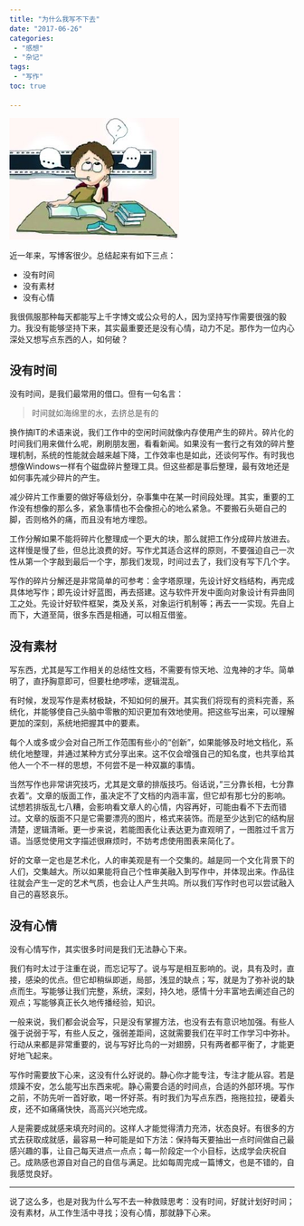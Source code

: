 ```yaml
---
title: "为什么我写不下去"
date: "2017-06-26"
categories:
 - "感想"
 - "杂记"
tags:
 - "写作"
toc: true

---
```


![](/images/y17/write_thinking.jpg)

近一年来，写博客很少。总结起来有如下三点：

 - 没有时间
 - 没有素材
 - 没有心情

我很佩服那种每天都能写上千字博文或公众号的人，因为坚持写作需要很强的毅力。我没有能够坚持下来，其实最重要还是没有心情，动力不足。那作为一位内心深处又想写点东西的人，如何破？
<!--more-->

## 没有时间

没有时间，是我们最常用的借口。但有一句名言：

> 时间就如海绵里的水，去挤总是有的

换作搞IT的术语来说，我们工作中的空闲时间就像内存使用产生的碎片。碎片化的时间我们用来做什么呢，刷刷朋友圈，看看新闻。如果没有一套行之有效的碎片整理机制，系统的性能就会越来越下降，工作效率也是如此，还谈何写作。有时我也想像Windows一样有个磁盘碎片整理工具。但这些都是事后整理，最有效地还是如何事先减少碎片的产生。

减少碎片工作重要的做好等级划分，杂事集中在某一时间段处理。其实，重要的工作没有想像的那么多，紧急事情也不会像担心的地么紧急。不要搬石头砸自己的脚，否则格外的痛，而且没有地方埋怨。

工作分解如果不能将碎片化整理成一个更大的块，那么就把工作分成碎片放进去。这样慢是慢了些，但总比浪费的好。写作尤其适合这样的原则，不要强迫自己一次性从第一个字敲到最后一个字，那我们发现，时间过去了，我们没有写下几个字。

写作的碎片分解还是非常简单的可参考：金字塔原理，先设计好文档结构，再完成具体地写作；即先设计好蓝图，再去搭建。这与软件开发中面向对象设计有异曲同工之处。先设计好软件框架，类及关系，对象运行机制等；再去一一实现。先自上而下，大道至简，很多东西是相通，可以相互借鉴。


## 没有素材

写东西，尤其是写工作相关的总结性文档，不需要有惊天地、泣鬼神的才华。简单明了，直抒胸意即可，但要杜绝啰嗦，逻辑混乱。 

有时候，发现写作是素材极缺，不知如何的展开。其实我们将现有的资料完善，系统化，并能够使自己头脑中零散的知识更加有效地使用。把这些写出来，可以理解更加的深刻，系统地把握其中的要素。

每个人或多或少会对自己所工作范围有些小的“创新”，如果能够及时地文档化，系统化地整理，并通过某种方式分享出来。这不仅会增强自己的知名度，也共享给其他人一个不一样的思想，不何尝不是一种双赢的事情。

当然写作也非常讲究技巧，尤其是文章的排版技巧。俗话说，”三分靠长相，七分靠衣着“。文章的版面工作，虽决定不了文档的内涵丰富，但它却有那七分的影响。试想若排版乱七八糟，会影响看文章人的心情，内容再好，可能由看不下去而错过。文章的版面不只是它需要漂亮的图片，格式来装饰。而是至少达到它的结构层清楚，逻辑清晰。更一步来说，若能图表化让表达更为直观明了，一图胜过千言万语。当感觉使用文字描述很麻烦时，不妨考虑使用图表来简化了。

好的文章一定也是艺术化，人的审美观是有一个交集的。越是同一个文化背景下的人们，交集越大。所以如果能将自己个性审美融入到写作中，并体现出来。作品往往就会产生一定的艺术气质，也会让人产生共鸣。所以我们写作时也可以尝试融入自己的喜怒哀乐。

## 没有心情

没有心情写作，其实很多时间是我们无法静心下来。

我们有时太过于注重在说，而忘记写了。说与写是相互影响的。说，具有及时，直接，感染的优点。但它却稍纵即逝，局部，浅显的缺点；写，就是为了弥补说的缺点而生。写能够让我们完整，系统，深刻，持久地，感情十分丰富地去阐述自己的观点；写能够真正长久地传播经验，知识。

一般来说，我们都会说会写，只是没有掌握方法，也没有去有意识地加强。有些人强于说弱于写，有些人反之，强弱差距间，这就需要我们在平时工作学习中弥补。行动从来都是非常重要的，说与写好比鸟的一对翅膀，只有两者都平衡了，才能更好地飞起来。

写作时需要放下心来，这没有什么好说的。静心你才能专注，专注才能从容。若是烦躁不安，怎么能写出东西来呢。静心需要合适的时间点，合适的外部环境。写作之前，不防先听一首好歌，喝一怀好茶。有时我们为写点东西，拖拖拉拉，硬着头皮，还不如痛痛快快，高高兴兴地完成。

人是需要成就感来填充时间的。这样人才能觉得清力充沛，状态良好。有很多的方式去获取成就感，最容易一种可能是如下方法：保持每天要抽出一点时间做自己最感兴趣的事，让自己每天进点一点点；每一阶段定一个小目标，达成学会庆祝自己。成熟感也源自对自己的自信与满足。比如每周完成一篇博文，也是不错的，自我感觉良好。

-----
说了这么多，也是对我为什么写不去一种救赎思考：没有时间，好就计划好时间；没有素材，从工作生活中寻找；没有心情，那就静下心来。